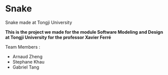 # Snake
Snake made at Tongji University

**This is the project we made for the module Software Modeling and Design at Tongji University for the professor Xavier Ferré**

Team Members :
- Arnaud Zheng
- Stephane Khau
- Gabriel Tang
